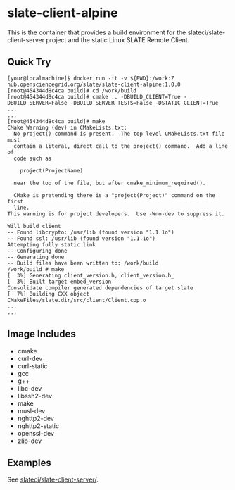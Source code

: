 # slate-client-alpine

This is the container that provides a build environment for the slateci/slate-client-server project and the static Linux SLATE Remote Client.

## Quick Try

```shell
[your@localmachine]$ docker run -it -v ${PWD}:/work:Z hub.opensciencegrid.org/slate/slate-client-alpine:1.0.0
[root@454344d8c4ca build]# cd /work/build
[root@454344d8c4ca build]# cmake .. -DBUILD_CLIENT=True -DBUILD_SERVER=False -DBUILD_SERVER_TESTS=False -DSTATIC_CLIENT=True
...
...
[root@454344d8c4ca build]# make
CMake Warning (dev) in CMakeLists.txt:
  No project() command is present.  The top-level CMakeLists.txt file must
  contain a literal, direct call to the project() command.  Add a line of
  code such as

    project(ProjectName)

  near the top of the file, but after cmake_minimum_required().

  CMake is pretending there is a "project(Project)" command on the first
  line.
This warning is for project developers.  Use -Wno-dev to suppress it.

Will build client
-- Found libcrypto: /usr/lib (found version "1.1.1o")
-- Found ssl: /usr/lib (found version "1.1.1o")
Attempting fully static link
-- Configuring done
-- Generating done
-- Build files have been written to: /work/build
/work/build # make
[  3%] Generating client_version.h, client_version.h_
[  3%] Built target embed_version
Consolidate compiler generated dependencies of target slate
[  7%] Building CXX object CMakeFiles/slate.dir/src/client/Client.cpp.o
...
...
```

## Image Includes

* cmake
* curl-dev
* curl-static
* gcc
* g++
* libc-dev
* libssh2-dev
* make
* musl-dev
* nghttp2-dev
* nghttp2-static
* openssl-dev
* zlib-dev

## Examples

See [slateci/slate-client-server/](https://github.com/slateci/slate-client-server).